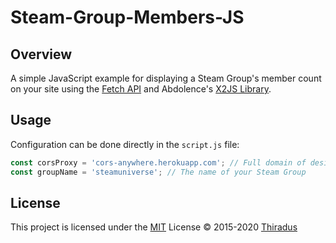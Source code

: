 # Steam-Group-Members-JS

## Overview

A simple JavaScript example for displaying a Steam Group's member count on your site using the [Fetch API](https://developer.mozilla.org/en-US/docs/Web/API/Fetch_API/) and Abdolence's [X2JS Library](https://github.com/abdolence/x2js/).

## Usage

Configuration can be done directly in the `script.js` file:

```JavaScript
const corsProxy = 'cors-anywhere.herokuapp.com'; // Full domain of desired CORS proxy
const groupName = 'steamuniverse'; // The name of your Steam Group
```

## License

This project is licensed under the [MIT](./LICENSE) License &copy; 2015-2020 [Thiradus](https://github.com/Thiradus)
